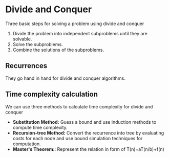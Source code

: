 # Divide and Conquer

Three basic steps for solving a problem using divide and conquer
1. Divide the problem into independent subproblems until they are solvable.
2. Solve the subproblems.
3. Combine the solutions of the subproblems.

## Recurrences
They go hand in hand for divide and conquer algorithms.

## Time complexity calculation
We can use three methods to calculate time complexity for divide and conquer
* **Substitution Method:** Guess a bound and use induction methods to compute time complexity.
* **Recursion-tree Method:** Convert the recurrence into tree by evaluating costs for each node and use bound simulation techniques for computation.
* **Master's Theorem:**: Represent the relation in form of T(n)=aT(n/b)+f(n)


 
